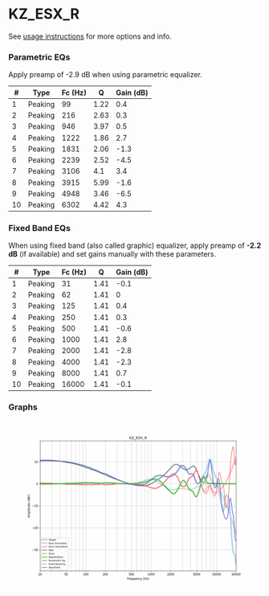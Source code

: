 # KZ_ESX_R
See [usage instructions](https://github.com/jaakkopasanen/AutoEq#usage) for more options and info.

### Parametric EQs
Apply preamp of -2.9 dB when using parametric equalizer.

|   # | Type    |   Fc (Hz) |    Q |   Gain (dB) |
|-----|---------|-----------|------|-------------|
|   1 | Peaking |        99 | 1.22 |         0.4 |
|   2 | Peaking |       216 | 2.63 |         0.3 |
|   3 | Peaking |       946 | 3.97 |         0.5 |
|   4 | Peaking |      1222 | 1.86 |         2.7 |
|   5 | Peaking |      1831 | 2.06 |        -1.3 |
|   6 | Peaking |      2239 | 2.52 |        -4.5 |
|   7 | Peaking |      3106 | 4.1  |         3.4 |
|   8 | Peaking |      3915 | 5.99 |        -1.6 |
|   9 | Peaking |      4948 | 3.46 |        -6.5 |
|  10 | Peaking |      6302 | 4.42 |         4.3 |

### Fixed Band EQs
When using fixed band (also called graphic) equalizer, apply preamp of **-2.2 dB** (if available) and set gains manually with these parameters.

|   # | Type    |   Fc (Hz) |    Q |   Gain (dB) |
|-----|---------|-----------|------|-------------|
|   1 | Peaking |        31 | 1.41 |        -0.1 |
|   2 | Peaking |        62 | 1.41 |         0   |
|   3 | Peaking |       125 | 1.41 |         0.4 |
|   4 | Peaking |       250 | 1.41 |         0.3 |
|   5 | Peaking |       500 | 1.41 |        -0.6 |
|   6 | Peaking |      1000 | 1.41 |         2.8 |
|   7 | Peaking |      2000 | 1.41 |        -2.8 |
|   8 | Peaking |      4000 | 1.41 |        -2.3 |
|   9 | Peaking |      8000 | 1.41 |         0.7 |
|  10 | Peaking |     16000 | 1.41 |        -0.1 |

### Graphs
![](./KZ_ESX_R.png)
